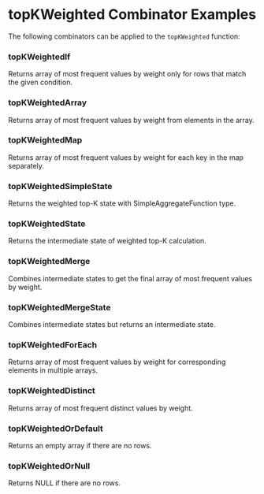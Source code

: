 # topKWeighted Combinator Examples

The following combinators can be applied to the `topKWeighted` function:

### topKWeightedIf
Returns array of most frequent values by weight only for rows that match the given condition.

### topKWeightedArray
Returns array of most frequent values by weight from elements in the array.

### topKWeightedMap
Returns array of most frequent values by weight for each key in the map separately.

### topKWeightedSimpleState
Returns the weighted top-K state with SimpleAggregateFunction type.

### topKWeightedState
Returns the intermediate state of weighted top-K calculation.

### topKWeightedMerge
Combines intermediate states to get the final array of most frequent values by weight.

### topKWeightedMergeState
Combines intermediate states but returns an intermediate state.

### topKWeightedForEach
Returns array of most frequent values by weight for corresponding elements in multiple arrays.

### topKWeightedDistinct
Returns array of most frequent distinct values by weight.

### topKWeightedOrDefault
Returns an empty array if there are no rows.

### topKWeightedOrNull
Returns NULL if there are no rows. 